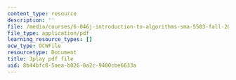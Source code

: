 ```yaml
---
content_type: resource
description: ''
file: /media/courses/6-046j-introduction-to-algorithms-sma-5503-fall-2005/8b44bfc85aeab0268a2c9400cbe6633a_PYvJmLKhM-Y.pdf
file_type: application/pdf
learning_resource_types: []
ocw_type: OCWFile
resourcetype: Document
title: 3play pdf file
uid: 8b44bfc8-5aea-b026-8a2c-9400cbe6633a
---
```

